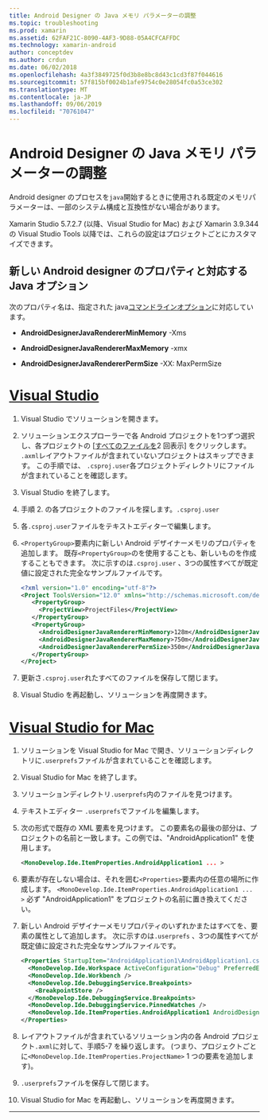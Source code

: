 ```yaml
---
title: Android Designer の Java メモリ パラメーターの調整
ms.topic: troubleshooting
ms.prod: xamarin
ms.assetid: 62FAF21C-8090-4AF3-9D88-05A4CFCAFFDC
ms.technology: xamarin-android
author: conceptdev
ms.author: crdun
ms.date: 06/02/2018
ms.openlocfilehash: 4a3f3849725f0d3b8e8bc8d43c1cd3f87f044616
ms.sourcegitcommit: 57f815bf0024b1afe9754c0e28054fc0a53ce302
ms.translationtype: MT
ms.contentlocale: ja-JP
ms.lasthandoff: 09/06/2019
ms.locfileid: "70761047"
---
```

# <a name="adjusting-java-memory-parameters-for-the-android-designer"></a>Android Designer の Java メモリ パラメーターの調整

Android designer のプロセスを`java`開始するときに使用される既定のメモリパラメーターは、一部のシステム構成と互換性がない場合があります。

Xamarin Studio 5.7.2.7 (以降、Visual Studio for Mac) および Xamarin 3.9.344 の Visual Studio Tools 以降では、これらの設定はプロジェクトごとにカスタマイズできます。

## <a name="new-android-designer-properties-and-corresponding-java-options"></a>新しい Android designer のプロパティと対応する Java オプション

次のプロパティ名は、指定された java[コマンドラインオプション](http://docs.oracle.com/javase/7/docs/technotes/tools/windows/java.html)に対応しています。

- **AndroidDesignerJavaRendererMinMemory** -Xms

- **AndroidDesignerJavaRendererMaxMemory** -xmx

- **AndroidDesignerJavaRendererPermSize** -XX: MaxPermSize

# <a name="visual-studiotabwindows"></a>[Visual Studio](#tab/windows)

1. Visual Studio でソリューションを開きます。

2. ソリューションエクスプローラーで各 Android プロジェクトを1つずつ選択し、各プロジェクトの [[すべてのファイルを](https://docs.microsoft.com/previous-versions/visualstudio/visual-studio-2008/4afxey9h(v=vs.90))2 回表示] をクリックします。 `.axml`レイアウトファイルが含まれていないプロジェクトはスキップできます。 この手順では、 `.csproj.user`各プロジェクトディレクトリにファイルが含まれていることを確認します。

3. Visual Studio を終了します。

4. 手順 2. の各プロジェクトのファイルを探します。`.csproj.user`

5. 各`.csproj.user`ファイルをテキストエディターで編集します。

6. `<PropertyGroup>`要素内に新しい Android デザイナーメモリのプロパティを追加します。 既存`<PropertyGroup>`のを使用することも、新しいものを作成することもできます。 次に示すのは`.csproj.user` 、3つの属性すべてが既定値に設定された完全なサンプルファイルです。

    ```xml
    <?xml version="1.0" encoding="utf-8"?>
    <Project ToolsVersion="12.0" xmlns="http://schemas.microsoft.com/developer/msbuild/2003">
       <PropertyGroup>
         <ProjectView>ProjectFiles</ProjectView>
       </PropertyGroup>
       <PropertyGroup>
         <AndroidDesignerJavaRendererMinMemory>128m</AndroidDesignerJavaRendererMinMemory>
         <AndroidDesignerJavaRendererMaxMemory>750m</AndroidDesignerJavaRendererMaxMemory>
         <AndroidDesignerJavaRendererPermSize>350m</AndroidDesignerJavaRendererPermSize>
       </PropertyGroup>
    </Project>
    ```

7. 更新さ`.csproj.user`れたすべてのファイルを保存して閉じます。

8. Visual Studio を再起動し、ソリューションを再度開きます。

# <a name="visual-studio-for-mactabmacos"></a>[Visual Studio for Mac](#tab/macos)

1. ソリューションを Visual Studio for Mac で開き、ソリューションディレクトリに`.userprefs`ファイルが含まれていることを確認します。

2. Visual Studio for Mac を終了します。

3. ソリューションディレクトリ`.userprefs`内のファイルを見つけます。

4. テキストエディター `.userprefs`でファイルを編集します。

5. 次の形式で既存の XML 要素を見つけます。 この要素名の最後の部分は、プロジェクトの名前と一致します。この例では、"AndroidApplication1" を使用します。

    ```xml
    <MonoDevelop.Ide.ItemProperties.AndroidApplication1 ... >
    ```

6. 要素が存在しない場合は、それを囲む`<Properties>`要素内の任意の場所に作成します。 `<MonoDevelop.Ide.ItemProperties.AndroidApplication1 ... >` 必ず "AndroidApplication1" をプロジェクトの名前に置き換えてください。

7. 新しい Android デザイナーメモリプロパティのいずれかまたはすべてを、要素の属性として追加します。 次に示すのは`.userprefs` 、3つの属性すべてが既定値に設定された完全なサンプルファイルです。

    ```xml
    <Properties StartupItem="AndroidApplication1\AndroidApplication1.csproj">
      <MonoDevelop.Ide.Workspace ActiveConfiguration="Debug" PreferredExecutionTarget="Android.SelectDevice" />
      <MonoDevelop.Ide.Workbench />
      <MonoDevelop.Ide.DebuggingService.Breakpoints>
        <BreakpointStore />
      </MonoDevelop.Ide.DebuggingService.Breakpoints>
      <MonoDevelop.Ide.DebuggingService.PinnedWatches />
      <MonoDevelop.Ide.ItemProperties.AndroidApplication1 AndroidDesignerJavaRendererMinMemory="128m" AndroidDesignerJavaRendererMaxMemory="750m" AndroidDesignerJavaRendererPermSize="350m" />
    </Properties>
    ```

8. レイアウトファイルが含まれているソリューション内の各 Android プロジェクト`.axml`に対して、手順5-7 を繰り返します。 (つまり、プロジェクトごとに`<MonoDevelop.Ide.ItemProperties.ProjectName>` 1 つの要素を追加します)。

9. `.userprefs`ファイルを保存して閉じます。

10. Visual Studio for Mac を再起動し、ソリューションを再度開きます。

-----
